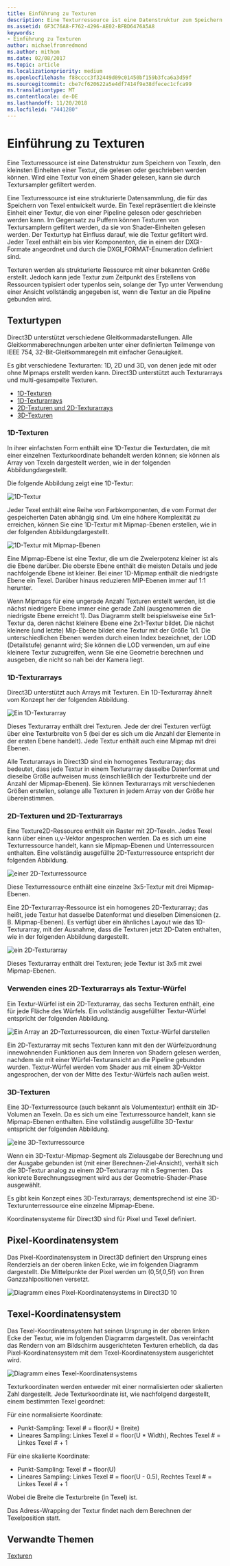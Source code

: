```yaml
---
title: Einführung zu Texturen
description: Eine Texturressource ist eine Datenstruktur zum Speichern von Texeln, den kleinsten Einheiten einer Textur, die gelesen oder geschrieben werden können. Wird eine Textur von einem Shader gelesen, kann sie durch Textursampler gefiltert werden.
ms.assetid: 6F3C76A8-F762-4296-AE02-BFBD6476A5A8
keywords:
- Einführung zu Texturen
author: michaelfromredmond
ms.author: mithom
ms.date: 02/08/2017
ms.topic: article
ms.localizationpriority: medium
ms.openlocfilehash: f88cccc3f32449d09c01450bf159b3fca6a3d59f
ms.sourcegitcommit: cbe7cf620622a5e4df7414f9e38dfecec1cfca99
ms.translationtype: MT
ms.contentlocale: de-DE
ms.lasthandoff: 11/20/2018
ms.locfileid: "7441280"
---
```

# <a name="introduction-to-textures"></a>Einführung zu Texturen


Eine Texturressource ist eine Datenstruktur zum Speichern von Texeln, den kleinsten Einheiten einer Textur, die gelesen oder geschrieben werden können. Wird eine Textur von einem Shader gelesen, kann sie durch Textursampler gefiltert werden.

Eine Texturressource ist eine strukturierte Datensammlung, die für das Speichern von Texel entwickelt wurde. Ein Texel repräsentiert die kleinste Einheit einer Textur, die von einer Pipeline gelesen oder geschrieben werden kann. Im Gegensatz zu Puffern können Texturen von Textursamplern gefiltert werden, da sie von Shader-Einheiten gelesen werden. Der Texturtyp hat Einfluss darauf, wie die Textur gefiltert wird. Jeder Texel enthält ein bis vier Komponenten, die in einem der DXGI-Formate angeordnet und durch die DXGI\_FORMAT-Enumeration definiert sind.

Texturen werden als strukturierte Ressource mit einer bekannten Größe erstellt. Jedoch kann jede Textur zum Zeitpunkt des Erstellens von Ressourcen typisiert oder typenlos sein, solange der Typ unter Verwendung einer Ansicht vollständig angegeben ist, wenn die Textur an die Pipeline gebunden wird.

## <a name="span-idtexturetypesspanspan-idtexturetypesspanspan-idtexturetypesspantexture-types"></a><span id="Texture_Types"></span><span id="texture_types"></span><span id="TEXTURE_TYPES"></span>Texturtypen


Direct3D unterstützt verschiedene Gleitkommadarstellungen. Alle Gleitkommaberechnungen arbeiten unter einer definierten Teilmenge von IEEE 754, 32-Bit-Gleitkommaregeln mit einfacher Genauigkeit.

Es gibt verschiedene Texturarten: 1D, 2D und 3D, von denen jede mit oder ohne Mipmaps erstellt werden kann. Direct3D unterstützt auch Texturarrays und multi-gesampelte Texturen.

-   [1D-Texturen](#texture1d-resource)
-   [1D-Texturarrays](#texture1d-array-resource)
-   [2D-Texturen und 2D-Texturarrays](#texture2d-resource)
-   [3D-Texturen](#texture3d-resource)

### <a name="span-idtexture1dresourcespanspan-idtexture1dresourcespanspan-idtexture1dresourcespanspan-idtexture1d-resourcespan1d-textures"></a><span id="Texture1D_Resource"></span><span id="texture1d_resource"></span><span id="TEXTURE1D_RESOURCE"></span><span id="texture1d-resource"></span>1D-Texturen

In ihrer einfachsten Form enthält eine 1D-Textur die Texturdaten, die mit einer einzelnen Texturkoordinate behandelt werden können; sie können als Array von Texeln dargestellt werden, wie in der folgenden Abbildungdargestellt.

Die folgende Abbildung zeigt eine 1D-Textur:

![1D-Textur](images/d3d10-1d-texture.png)

Jeder Texel enthält eine Reihe von Farbkomponenten, die vom Format der gespeicherten Daten abhängig sind. Um eine höhere Komplexität zu erreichen, können Sie eine 1D-Textur mit Mipmap-Ebenen erstellen, wie in der folgenden Abbildungdargestellt.

![1D-Textur mit Mipmap-Ebenen](images/d3d10-resource-texture1d.png)

Eine Mipmap-Ebene ist eine Textur, die um die Zweierpotenz kleiner ist als die Ebene darüber. Die oberste Ebene enthält die meisten Details und jede nachfolgende Ebene ist kleiner. Bei einer 1D-Mipmap enthält die niedrigste Ebene ein Texel. Darüber hinaus reduzieren MIP-Ebenen immer auf 1:1 herunter.

Wenn Mipmaps für eine ungerade Anzahl Texturen erstellt werden, ist die nächst niedrigere Ebene immer eine gerade Zahl (ausgenommen die niedrigste Ebene erreicht 1). Das Diagramm stellt beispielsweise eine 5x1-Textur da, deren nächst kleinere Ebene eine 2x1-Textur bildet. Die nächst kleinere (und letzte) Mip-Ebene bildet eine Textur mit der Größe 1x1. Die unterschiedlichen Ebenen werden durch einen Index bezeichnet, der LOD (Detailstufe) genannt wird; Sie können die LOD verwenden, um auf eine kleinere Textur zuzugreifen, wenn Sie eine Geometrie berechnen und ausgeben, die nicht so nah bei der Kamera liegt.

### <a name="span-idtexture1darrayresourcespanspan-idtexture1darrayresourcespanspan-idtexture1darrayresourcespanspan-idtexture1d-array-resourcespan1d-texture-arrays"></a><span id="Texture1D_Array_Resource"></span><span id="texture1d_array_resource"></span><span id="TEXTURE1D_ARRAY_RESOURCE"></span><span id="texture1d-array-resource"></span>1D-Texturarrays

Direct3D unterstützt auch Arrays mit Texturen. Ein 1D-Texturarray ähnelt vom Konzept her der folgenden Abbildung.

![Ein 1D-Texturarray](images/d3d10-resource-texture1darray.png)

Dieses Texturarray enthält drei Texturen. Jede der drei Texturen verfügt über eine Texturbreite von 5 (bei der es sich um die Anzahl der Elemente in der ersten Ebene handelt). Jede Textur enthält auch eine Mipmap mit drei Ebenen.

Alle Texturarrays in Direct3D sind ein homogenes Texturarray; das bedeutet, dass jede Textur in einem Texturarray dasselbe Datenformat und dieselbe Größe aufweisen muss (einschließlich der Texturbreite und der Anzahl der Mipmap-Ebenen). Sie können Texturarrays mit verschiedenen Größen erstellen, solange alle Texturen in jedem Array von der Größe her übereinstimmen.

### <a name="span-idtexture2dresourcespanspan-idtexture2dresourcespanspan-idtexture2dresourcespanspan-idtexture2d-resourcespan2d-textures-and-2d-texture-arrays"></a><span id="Texture2D_Resource"></span><span id="texture2d_resource"></span><span id="TEXTURE2D_RESOURCE"></span><span id="texture2d-resource"></span>2D-Texturen und 2D-Texturarrays

Eine Texture2D-Ressource enthält ein Raster mit 2D-Texeln. Jedes Texel kann über einen u,v-Vektor angesprochen werden. Da es sich um eine Texturressource handelt, kann sie Mipmap-Ebenen und Unterressourcen enthalten. Eine vollständig ausgefüllte 2D-Texturressource entspricht der folgenden Abbildung.

![einer 2D-Texturressource](images/d3d10-resource-texture2d.png)

Diese Texturressource enthält eine einzelne 3x5-Textur mit drei Mipmap-Ebenen.

Eine 2D-Texturarray-Ressource ist ein homogenes 2D-Texturarray; das heißt, jede Textur hat dasselbe Datenformat und dieselben Dimensionen (z. B. Mipmap-Ebenen). Es verfügt über ein ähnliches Layout wie das 1D-Texturarray, mit der Ausnahme, dass die Texturen jetzt 2D-Daten enthalten, wie in der folgenden Abbildung dargestellt.

![ein 2D-Texturarray](images/d3d10-resource-texture2darray.png)

Dieses Texturarray enthält drei Texturen; jede Textur ist 3x5 mit zwei Mipmap-Ebenen.

### <a name="span-idtexture2darrayresourceasatexturecubespanspan-idtexture2darrayresourceasatexturecubespanspan-idtexture2darrayresourceasatexturecubespanusing-a-2d-texture-array-as-a-texture-cube"></a><span id="Texture2DArray_Resource_as_a_Texture_Cube"></span><span id="texture2darray_resource_as_a_texture_cube"></span><span id="TEXTURE2DARRAY_RESOURCE_AS_A_TEXTURE_CUBE"></span>Verwenden eines 2D-Texturarrays als Textur-Würfel

Ein Textur-Würfel ist ein 2D-Texturarray, das sechs Texturen enthält, eine für jede Fläche des Würfels. Ein vollständig ausgefüllter Textur-Würfel entspricht der folgenden Abbildung.

![Ein Array an 2D-Texturressourcen, die einen Textur-Würfel darstellen](images/d3d10-resource-texturecube.png)

Ein 2D-Texturarray mit sechs Texturen kann mit den der Würfelzuordnung innewohnenden Funktionen aus dem Inneren von Shadern gelesen werden, nachdem sie mit einer Würfel-Texturansicht an die Pipeline gebunden wurden. Textur-Würfel werden vom Shader aus mit einem 3D-Vektor angesprochen, der von der Mitte des Textur-Würfels nach außen weist.

### <a name="span-idtexture3dresourcespanspan-idtexture3dresourcespanspan-idtexture3dresourcespanspan-idtexture3d-resourcespan3d-textures"></a><span id="Texture3D_Resource"></span><span id="texture3d_resource"></span><span id="TEXTURE3D_RESOURCE"></span><span id="texture3d-resource"></span>3D-Texturen

Eine 3D-Texturressource (auch bekannt als Volumentextur) enthält ein 3D-Volumen an Texeln. Da es sich um eine Texturressource handelt, kann sie Mipmap-Ebenen enthalten. Eine vollständig ausgefüllte 3D-Textur entspricht der folgenden Abbildung.

![eine 3D-Texturressource](images/d3d10-resource-texture3d.png)

Wenn ein 3D-Textur-Mipmap-Segment als Zielausgabe der Berechnung und der Ausgabe gebunden ist (mit einer Berechnen-Ziel-Ansicht), verhält sich die 3D-Textur analog zu einem 2D-Texturarray mit n Segmenten. Das konkrete Berechnungssegment wird aus der Geometrie-Shader-Phase ausgewählt.

Es gibt kein Konzept eines 3D-Texturarrays; dementsprechend ist eine 3D-Texturunterressource eine einzelne Mipmap-Ebene.

Koordinatensysteme für Direct3D sind für Pixel und Texel definiert.

## <a name="span-idpixelspanspan-idpixelspanspan-idpixelspanpixel-coordinate-system"></a><span id="Pixel"></span><span id="pixel"></span><span id="PIXEL"></span>Pixel-Koordinatensystem


Das Pixel-Koordinatensystem in Direct3D definiert den Ursprung eines Renderziels an der oberen linken Ecke, wie im folgenden Diagramm dargestellt. Die Mittelpunkte der Pixel werden um (0,5f,0,5f) von Ihren Ganzzahlpositionen versetzt.

![Diagramm eines Pixel-Koordinatensystems in Direct3D 10](images/d3d10-coordspix10.png)

## <a name="span-idtexelspanspan-idtexelspanspan-idtexelspantexel-coordinate-system"></a><span id="Texel"></span><span id="texel"></span><span id="TEXEL"></span>Texel-Koordinatensystem


Das Texel-Koordinatensystem hat seinen Ursprung in der oberen linken Ecke der Textur, wie im folgenden Diagramm dargestellt. Das vereinfacht das Rendern von am Bildschirm ausgerichteten Texturen erheblich, da das Pixel-Koordinatensystem mit dem Texel-Koordinatensystem ausgerichtet wird.

![Diagramm eines Texel-Koordinatensystems](images/d3d10-coordstex10.png)

Texturkoordinaten werden entweder mit einer normalisierten oder skalierten Zahl dargestellt. Jede Texturkoordinate ist, wie nachfolgend dargestellt, einem bestimmten Texel geordnet:

Für eine normalisierte Koordinate:

-   Punkt-Sampling: Texel \# = floor(U \* Breite)
-   Lineares Sampling: Linkes Texel \# = floor(U \* Width), Rechtes Texel \# = Linkes Texel \# + 1

Für eine skalierte Koordinate:

-   Punkt-Sampling: Texel \# = floor(U)
-   Lineares Sampling: Linkes Texel \# = floor(U - 0.5), Rechtes Texel \# = Linkes Texel \# + 1

Wobei die Breite die Texturbreite (in Texel) ist.

Das Adress-Wrapping der Textur findet nach dem Berechnen der Texelposition statt.

## <a name="span-idrelated-topicsspanrelated-topics"></a><span id="related-topics"></span>Verwandte Themen


[Texturen](textures.md)
